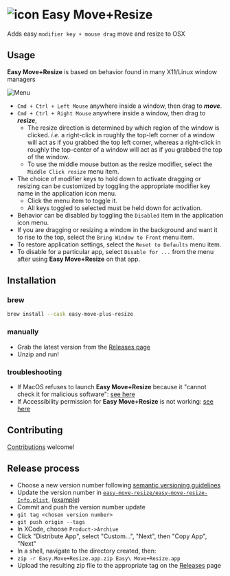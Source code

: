 # ![icon](easy-move-resize/Images.xcassets/AppIcon.appiconset/icon_32x32.png) Easy Move+Resize

Adds easy `modifier key + mouse drag` move and resize to OSX

## Usage

**Easy Move+Resize** is based on behavior found in many X11/Linux window managers

![Menu](asset-sources/doc-img/menu.png)

- `Cmd + Ctrl + Left Mouse` anywhere inside a window, then drag to ***move***.
- `Cmd + Ctrl + Right Mouse` anywhere inside a window, then drag to ***resize***,
    - The resize direction is determined by which region of the window is clicked. *i.e.* a right-click in roughly the top-left corner of a window will act as if you grabbed the top left corner, whereas a right-click in roughly the top-center of a window will act as if you grabbed the top of the window.
    - To use the middle mouse button as the resize modifier, select the `Middle Click resize` menu item.
- The choice of modifier keys to hold down to activate dragging or resizing can be customized by toggling the appropriate modifier key name in the application icon menu.
    - Click the menu item to toggle it.
    - All keys toggled to selected must be held down for activation.
- Behavior can be disabled by toggling the `Disabled` item in the application icon menu.
- If you are dragging or resizing a window in the background and want it to rise to the top, select the `Bring Window to Front` menu item.
- To restore application settings, select the `Reset to Defaults` menu item.
- To disable for a particular app, select `Disable for ...` from the menu after using **Easy Move+Resize** on that app.

## Installation

### brew

```sh
brew install --cask easy-move-plus-resize
```

### manually

* Grab the latest version from the [Releases page](https://github.com/dmarcotte/easy-move-resize/releases)
* Unzip and run!

### troubleshooting

- If MacOS refuses to launch **Easy Move+Resize** because it "cannot check it for malicious software": [see here](https://github.com/dmarcotte/easy-move-resize/issues/84#issuecomment-1184946746)
- If Accessibility permission for **Easy Move+Resize** is not working: [see here](https://github.com/dmarcotte/easy-move-resize/issues/79#issuecomment-1109070242) 

## Contributing

[Contributions](contributing.md) welcome!

## Release process

- Choose a new version number following [semantic versioning guidelines](https://semver.org)
- Update the version number in [`easy-move-resize/easy-move-resize-Info.plist`](easy-move-resize/easy-move-resize-Info.plist), ([example](https://github.com/dmarcotte/easy-move-resize/commit/18d759dec2caf7a33b0625c17c181a195191bc92))
- Commit and push the version number update
- `git tag <chosen version number>`
- `git push origin --tags`
- In XCode, choose `Product->Archive`
- Click "Distribute App", select "Custom...", "Next", then "Copy App", "Next" 
- In a shell, navigate to the directory created, then:
- `zip -r Easy.Move+Resize.app.zip Easy\ Move+Resize.app`
- Upload the resulting zip file to the appropriate tag on the [Releases](https://github.com/dmarcotte/easy-move-resize/releases) page
